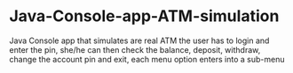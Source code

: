 # Java-Console-app-ATM-simulation
Java Console app that simulates are real ATM the user has to login and enter the pin, she/he can then check the balance, deposit, withdraw, change the account pin and exit, each menu option enters into a sub-menu
